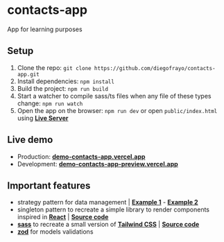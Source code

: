 # contacts-app

App for learning purposes

## Setup

1. Clone the repo: `git clone https://github.com/diegofrayo/contacts-app.git`
1. Install dependencies: `npm install`
1. Build the project: `npm run build`
1. Start a watcher to compile sass/ts files when any file of these types change: `npm run watch`
1. Open the app on the browser: `npm run dev` or open `public/index.html` using **[Live Server](https://marketplace.visualstudio.com/items?itemName=ritwickdey.LiveServer)**

## Live demo

- Production:  **[demo-contacts-app.vercel.app](https://demo-contacts-app.vercel.app)**
- Development: **[demo-contacts-app-preview.vercel.app](https://demo-contacts-app-preview.vercel.app)**

## Important features

- strategy pattern for data management | **[Example 1](https://github.com/diegofrayo/contacts-app/tree/main/src/modules/data/contacts)** - **[Example 2](https://github.com/diegofrayo/contacts-app/tree/main/src/modules/events-manager)**
- singleton pattern to recreate a simple library to render components inspired in **[React](https://es.reactjs.org/)** | **[Source code](https://github.com/diegofrayo/contacts-app/blob/main/src/lib/ryakt.ts)**
- **[sass](https://sass-lang.com/documentation)** to recreate a small version of **[Tailwind CSS](https://tailwindcss.com/docs/installation)** | **[Source code](https://github.com/diegofrayo/contacts-app/tree/main/src/styles/fw)**
- **[zod](https://github.com/colinhacks/zod)** for models validations
